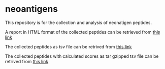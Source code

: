 # neoantigens

This repository is for the collection and analysis of neonatigen peptides.

A report in HTML format of the collected peptides can be retrieved from [this link](https://github.com/ceccarellilab/neoantigens/blob/main/reports/dataset_integration.html)

The collected peptides as tsv file can be retrived from [this link](https://github.com/ceccarellilab/neoantigens/blob/main/neoantigens_peptides.tsv)

The collected peptides with calculated scores as tar gzipped tsv file can be retrived from [this link](https://github.com/ceccarellilab/neoantigens/blob/main/neopeptides_predictions_no_dups_2024_07_25.tsv.tar.gz)

